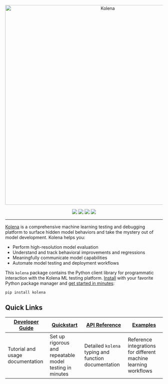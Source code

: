<p align="center">
  <img src="./docs/assets/images/kolena-header.png" width="640" alt="Kolena" />
</p>

<p align='center'>
  <a href="https://pypi.python.org/pypi/kolena"><img src="https://img.shields.io/pypi/v/kolena?logo=python&logoColor=white&style=flat-square" /></a>
  <a href="https://www.apache.org/licenses/LICENSE-2.0"><img src="https://img.shields.io/pypi/l/kolena?style=flat-square" /></a>
  <a href="https://github.com/kolenaIO/kolena/actions"><img src="https://img.shields.io/github/checks-status/kolenaIO/kolena/trunk?logo=circleci&logoColor=white&style=flat-square" /></a>
  <a href="https://codecov.io/gh/kolenaIO/kolena" ><img src="https://img.shields.io/codecov/c/github/kolenaIO/kolena?logo=codecov&logoColor=white&style=flat-square&token=8WOY5I8SF1" /></a>
</p>

---

[Kolena](https://www.kolena.io) is a comprehensive machine learning testing and debugging platform to surface hidden
model behaviors and take the mystery out of model development. Kolena helps you:

- Perform high-resolution model evaluation
- Understand and track behavioral improvements and regressions
- Meaningfully communicate model capabilities
- Automate model testing and deployment workflows

This `kolena` package contains the Python client library for programmatic interaction with the Kolena ML testing
platform. [Install](https://docs.kolena.io/installing-kolena) with your favorite Python package manager and
[get started in minutes](https://docs.kolena.io/quickstart):

```
pip install kolena
```

## Quick Links

| [Developer Guide](https://docs.kolena.io) | [Quickstart](https://docs.kolena.io/quickstart) | [API Reference](https://docs.kolena.io/reference) | [Examples](./examples) |
| --- | --- | --- | --- |
| Tutorial and usage documentation | Set up rigorous and repeatable model testing in minutes | Detailed `kolena` typing and function documentation | Reference integrations for different machine learning workflows |
